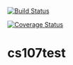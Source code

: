 [![Build Status](https://travis-ci.org/arthuryoung-cs107/cs107test.svg?branch=main)](https://travis-ci.org/arthuryoung-cs107/cs107test.svg?branch=main)

[![Coverage Status](https://codecov.io/gh/arthuryoung-cs107/cs107test/branch/main/graph/badge.svg)](https://codecov.io/gh/arthuryoung-cs107/cs107test)

# cs107test
